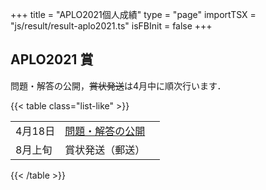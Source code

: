 +++
title = "APLO2021個人成績"
type = "page"
importTSX = "js/result/result-aplo2021.ts"
isFBInit = false
+++

## APLO2021 賞

<p id="result"></p>

<a id="entry-iol" class="btn btn-primary btn-small" role="button" style="display: none;" href="/entry/iol2021/">IOL2021応募</a>

問題・解答の公開，~~賞状発送~~は4月中に順次行います．

{{< table class="list-like" >}}

||                                    ||
| ------- | ------------------------------- | - |
| 4月18日 | [問題・解答の公開](https://aplo.asia/problems-by-year/) |   |
| 8月上旬 | 賞状発送（郵送）                |  |

{{< /table >}}
